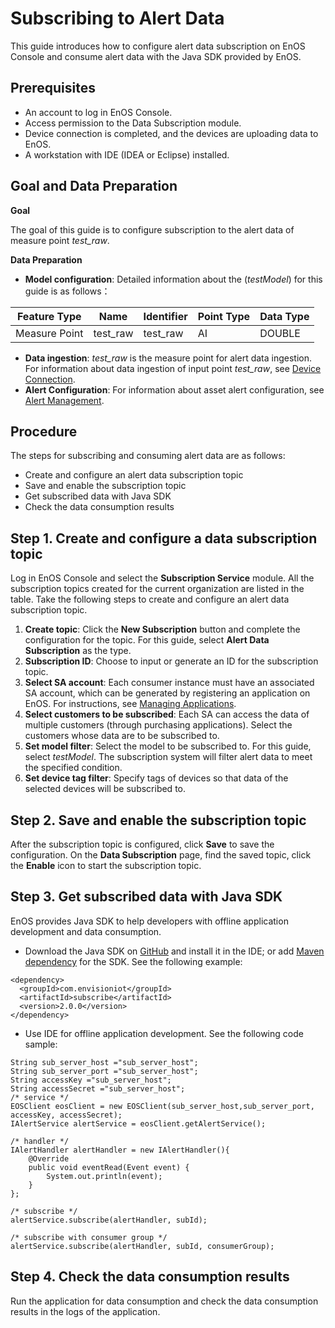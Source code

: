 # Subscribing to Alert Data
This guide introduces how to configure alert data subscription on EnOS Console and consume alert data with the Java SDK provided by EnOS.

## Prerequisites
- An account to log in EnOS Console.
- Access permission to the Data Subscription module.
- Device connection is completed, and the devices are uploading data to EnOS.
- A workstation with IDE (IDEA or Eclipse) installed.

## Goal and Data Preparation
**Goal**

The goal of this guide is to configure subscription to the alert data of measure point *test_raw*.

**Data Preparation**

- **Model configuration**: Detailed information about the (*testModel*) for this guide is as follows：

| Feature Type  | Name     | Identifier | Point Type | Data Type |
| ------------- | -------- | ---------- | ---------- | --------- |
| Measure Point | test_raw | test_raw   | AI         | DOUBLE    |

- **Data ingestion**: *test_raw* is the measure point for alert data ingestion. For information about data ingestion of input point *test_raw*, see [Device Connection](https://docs.eniot.io/docs/device-connection/en/latest/gettingstarted_device_connection.html).
- **Alert Configuration**: For information about asset alert configuration, see [Alert Management](https://docs.eniot.io/docs/event-management/en/latest/alert_overview.html).

## Procedure
The steps for subscribing and consuming alert data are as follows:
- Create and configure an alert data subscription topic
- Save and enable the subscription topic
- Get subscribed data with Java SDK
- Check the data consumption results

## Step 1. Create and configure a data subscription topic
Log in EnOS Console and select the **Subscription Service** module. All the subscription topics created for the current organization are listed in the table. Take the following steps to create and configure an alert data subscription topic.

1. **Create topic**: Click the **New Subscription** button and complete the configuration for the topic. For this guide, select **Alert Data Subscription** as the type.
2. **Subscription ID**: Choose to input or generate an ID for the subscription topic.
3. **Select SA account**: Each consumer instance must have an associated SA account, which can be generated by registering an application on EnOS. For instructions, see [Managing Applications](https://docs.eniot.io/docs/app-development/en/latest/managing_apps.html).
4. **Select customers to be subscribed**: Each SA can access the data of multiple customers (through purchasing applications). Select the customers whose data are to be subscribed to.
5. **Set model filter**: Select the model to be subscribed to. For this guide, select *testModel*. The subscription system will filter alert data to meet the specified condition.
6. **Set device tag filter**: Specify tags of devices so that data of the selected devices will be subscribed to. 

## Step 2. Save and enable the subscription topic
After the subscription topic is configured, click **Save** to save the configuration. On the **Data Subscription** page, find the saved topic, click the **Enable** icon to start the subscription topic.

## Step 3. Get subscribed data with Java SDK
EnOS provides Java SDK to help developers with offline application development and data consumption.
- Download the Java SDK on [GitHub]() and install it in the IDE; or add [Maven dependency]() for the SDK. See the following example:

  
```
<dependency>
  <groupId>com.envisioniot</groupId>
  <artifactId>subscribe</artifactId>
  <version>2.0.0</version>
</dependency>
```
- Use IDE for offline application development. See the following code sample:

  
```
String sub_server_host ="sub_server_host";
String sub_server_port ="sub_server_host";
String accessKey ="sub_server_host";
String accessSecret ="sub_server_host";
/* service */
EOSClient eosClient = new EOSClient(sub_server_host,sub_server_port, accessKey, accessSecret);
IAlertService alertService = eosClient.getAlertService();

/* handler */
IAlertHandler alertHandler = new IAlertHandler(){
    @Override
    public void eventRead(Event event) {
        System.out.println(event);
    }
};

/* subscribe */
alertService.subscribe(alertHandler, subId);

/* subscribe with consumer group */
alertService.subscribe(alertHandler, subId, consumerGroup);
```
## Step 4. Check the data consumption results
Run the application for data consumption and check the data consumption results in the logs of the application.
